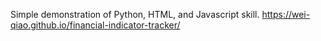 Simple demonstration of Python, HTML, and Javascript skill.
https://wei-qiao.github.io/financial-indicator-tracker/
